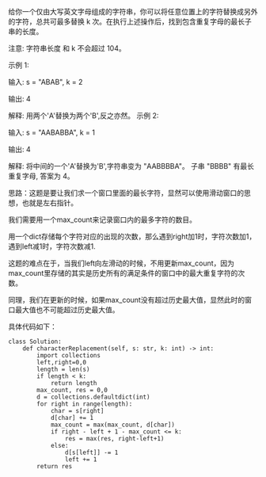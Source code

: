 给你一个仅由大写英文字母组成的字符串，你可以将任意位置上的字符替换成另外的字符，总共可最多替换 k 次。在执行上述操作后，找到包含重复字母的最长子串的长度。

注意:
字符串长度 和 k 不会超过 104。

示例 1:

输入:
s = "ABAB", k = 2

输出:
4

解释:
用两个'A'替换为两个'B',反之亦然。
示例 2:

输入:
s = "AABABBA", k = 1

输出:
4

解释:
将中间的一个'A'替换为'B',字符串变为 "AABBBBA"。
子串 "BBBB" 有最长重复字母, 答案为 4。



思路：这题是要让我们求一个窗口里面的最长字符，显然可以使用滑动窗口的思想，也就是左右指针。

我们需要用一个max_count来记录窗口内的最多字符的数目。

用一个dict存储每个字符对应的出现的次数，那么遇到right加1时，字符次数加1，遇到left减1时，字符次数减1.

这题的难点在于，当我们left向左滑动的时候，不用更新max_count，因为max_count里存储的其实是历史所有的满足条件的窗口中的最大重复字符的次数。

同理，我们在更新的时候，如果max_count没有超过历史最大值，显然此时的窗口最大值也不可能超过历史最大值。


具体代码如下：
```
class Solution:
    def characterReplacement(self, s: str, k: int) -> int:
        import collections
        left,right=0,0
        length = len(s)
        if length < k:
            return length
        max_count, res = 0,0
        d = collections.defaultdict(int)
        for right in range(length):
            char = s[right]
            d[char] += 1
            max_count = max(max_count, d[char])
            if right - left + 1 - max_count <= k:
                res = max(res, right-left+1)
            else:
                d[s[left]] -= 1
                left += 1
        return res
```